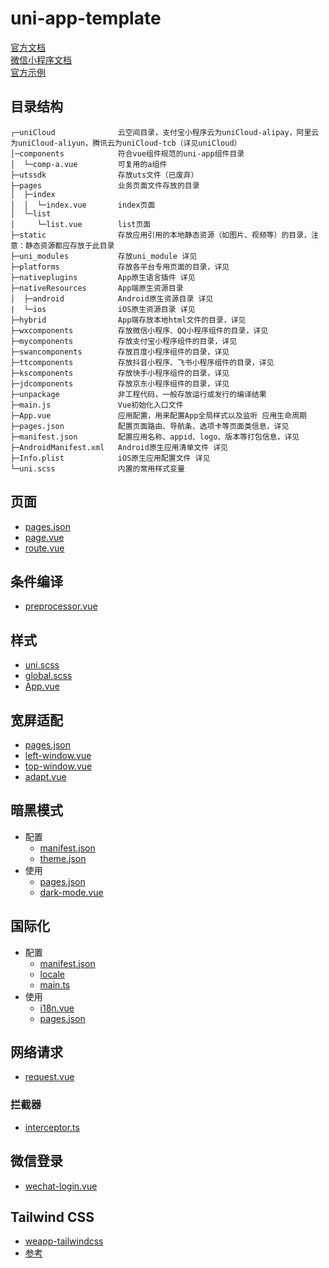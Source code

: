 # uni-app-template

[官方文档](https://uniapp.dcloud.net.cn/tutorial/)  
[微信小程序文档](https://developers.weixin.qq.com/miniprogram/dev/framework/)  
[官方示例](https://github.com/dcloudio/hello-uniapp/)

## 目录结构

```
┌─uniCloud              云空间目录，支付宝小程序云为uniCloud-alipay，阿里云为uniCloud-aliyun，腾讯云为uniCloud-tcb（详见uniCloud）
│─components            符合vue组件规范的uni-app组件目录
│  └─comp-a.vue         可复用的a组件
├─utssdk                存放uts文件（已废弃）
├─pages                 业务页面文件存放的目录
│  ├─index
│  │  └─index.vue       index页面
│  └─list
│     └─list.vue        list页面
├─static                存放应用引用的本地静态资源（如图片、视频等）的目录，注意：静态资源都应存放于此目录
├─uni_modules           存放uni_module 详见
├─platforms             存放各平台专用页面的目录，详见
├─nativeplugins         App原生语言插件 详见
├─nativeResources       App端原生资源目录
│  ├─android            Android原生资源目录 详见
|  └─ios                iOS原生资源目录 详见
├─hybrid                App端存放本地html文件的目录，详见
├─wxcomponents          存放微信小程序、QQ小程序组件的目录，详见
├─mycomponents          存放支付宝小程序组件的目录，详见
├─swancomponents        存放百度小程序组件的目录，详见
├─ttcomponents          存放抖音小程序、飞书小程序组件的目录，详见
├─kscomponents          存放快手小程序组件的目录，详见
├─jdcomponents          存放京东小程序组件的目录，详见
├─unpackage             非工程代码，一般存放运行或发行的编译结果
├─main.js               Vue初始化入口文件
├─App.vue               应用配置，用来配置App全局样式以及监听 应用生命周期
├─pages.json            配置页面路由、导航条、选项卡等页面类信息，详见
├─manifest.json         配置应用名称、appid、logo、版本等打包信息，详见
├─AndroidManifest.xml   Android原生应用清单文件 详见
├─Info.plist            iOS原生应用配置文件 详见
└─uni.scss              内置的常用样式变量
```

## 页面

- [pages.json](./src/pages.json)
- [page.vue](./src/pages/start/page.vue)
- [route.vue](./src/pages/start/route.vue)

## 条件编译

- [preprocessor.vue](./src/pages/start/preprocessor.vue)

## 样式

- [uni.scss](./src/uni.scss)
- [global.scss](./src/global.scss)
- [App.vue](./src/App.vue)

## 宽屏适配

- [pages.json](./src/pages.json)
- [left-window.vue](./src/windows/left-window.vue)
- [top-window.vue](./src/windows/top-window.vue)
- [adapt.vue](./src/pages/start/adapt.vue)

## 暗黑模式

- 配置
  - [manifest.json](./src/manifest.json)
  - [theme.json](./src/theme.json)
- 使用
  - [pages.json](./src/pages.json)
  - [dark-mode.vue](./src/pages/start/dark-mode.vue)

## 国际化

- 配置
  - [manifest.json](./src/manifest.json)
  - [locale](./src/locale/index.ts)
  - [main.ts](./src/main.ts)
- 使用
  - [i18n.vue](./src/pages/start/i18n.vue)
  - [pages.json](./src/pages.json)

## 网络请求

- [request.vue](./src/pages/start/request.vue)

### 拦截器

- [interceptor.ts](./src/utils/interceptor.ts)

## 微信登录

- [wechat-login.vue](./src/pages/start/wechat-login.vue)

## Tailwind CSS
- [weapp-tailwindcss](https://weapp-tw.icebreaker.top/)
- [参考](https://github.com/sonofmagic/uni-app-vite-vue3-tailwind-vscode-template)
